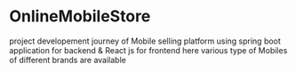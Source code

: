 # OnlineMobileStore
project developement journey of Mobile selling platform using spring boot application for backend & React js for frontend here various type of Mobiles of different brands are available
